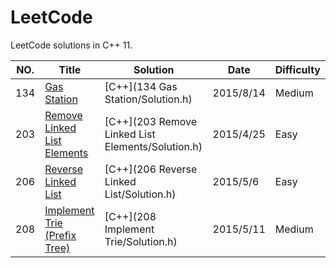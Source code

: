 LeetCode
========

LeetCode solutions in C++ 11.

|NO.|Title|Solution|Date|Difficulty|  
|---|-----|--------|----|----------|
|134|[Gas Station][134]|[C++](134 Gas Station/Solution.h)|2015/8/14|Medium|
|203|[Remove Linked List Elements][203]|[C++](203 Remove Linked List Elements/Solution.h)|2015/4/25|Easy|  
|206|[Reverse Linked List][206]|[C++](206 Reverse Linked List/Solution.h)|2015/5/6|Easy|  
|208|[Implement Trie (Prefix Tree)][208]|[C++](208 Implement Trie/Solution.h)|2015/5/11|Medium| 



[134]:https://leetcode.com/problems/gas-station/
[203]:https://leetcode.com/problems/remove-linked-list-elements/
[206]:https://leetcode.com/problems/reverse-linked-list/
[208]:https://leetcode.com/problems/implement-trie-prefix-tree/